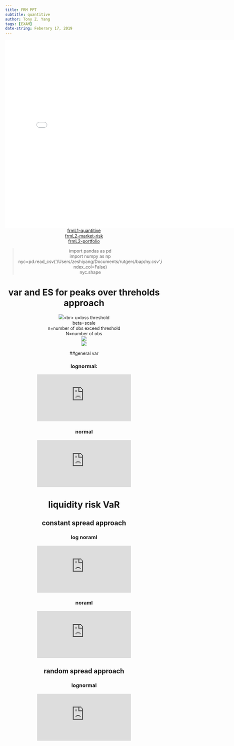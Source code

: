 ```yaml
---
title: FRM PPT
subtitle: quantitive
author: Tony Z. Yang
tags: [EXAM]
date-string: Feberary 17, 2019
---
```


<center>
   <embed src="/images/frmL1-quantitive.pdf" width="800" height="600">
</embed>
</br>
<a href="/images/frmL1-quantitive.pdf">frmL1-quantitive</a><br>
<a href="/images/1-market-risk.pdf">frmL2-market-risk</a><br>
<a href="/images/2-portfolio.pdf">frmL2-portfolio</a>
<blockquote>
  <p>
import pandas as pd <br/>
import numpy as np <br/>
nyc=pd.read_csv('/Users/zeshiyang/Documents/rutgers/bap/ny.csv',index_col=False)<br/>
nyc.shape</p>
</blockquote>



# var and ES for peaks over threholds approach
![](http://latex.codecogs.com/gif.latex?\\operatorname{VaR}=\\mathrm{u}+\\left(\\frac{\\beta}{\\xi}\\right)\\left\\{\\left[\\frac{\\mathrm{N}}{\\mathrm{n}}(1-Confidence_Level)\\right]^{-\\xi}-1\\right\\})<br>
u=loss threshold<br>
beta=scale<br>
n=number of obs exceed threshold<br>
N=number of obs<br>
![](http://latex.codecogs.com/gif.latex?\\xi=\\text(shape(tailindex)))<br>
![](http://latex.codecogs.com/gif.latex?ES=\frac{VaR}{1-\xi}+\frac{\beta-\xi\cdot\mu}{1-\xi})

##general var
### lognormal:
![](http://latex.codecogs.com/gif.latex?%5Clog%20N%5Ccdot%20V%5Cleft%281-e%5E%7B%5Cmu-z_%7B0%7D%5Ccdot%5Csigma%7D%5Cright%29)<br>
### normal
![](http://latex.codecogs.com/gif.latex?V%20%5Ccdot%20z_%7B%5Calpha%7D%20%5Csigma)<br>

# liquidity risk VaR
## constant spread approach
### log noraml
![](http://latex.codecogs.com/gif.latex?%5Cmathrm%7BLVaR%7D%3D%5Cmathrm%7BV%7D%20%5Ctimes%5Cleft%5C%7B%5Cleft%5B1-%5Cexp%20%5Cleft%28%5Cmu-%5Csigma%20%5Ctimes%20%5Cmathrm%7Bz%7D_%7B%5Calpha%7D%5Cright%29%5Cright%5D&plus;%5Cleft%5B0.5%20%5Ctimes%5Cleft%28%5Cmu_%7B%5Cmathrm%7BS%7D%7D&plus;%5Cmathrm%7Bz%7D_%7B%5Calpha%7D%5E%7B%5Cprime%7D%20%5Ctimes%20%5Csigma_%7B%5Cmathrm%7BS%7D%7D%5Cright%29%5Cright%5D%5Cright%5C%7D
)<br>
### noraml
![](http://latex.codecogs.com/gif.latex?%5Cmathrm%7BLVaR%7D%3D%5Cmathrm%7BVaR%7D&plus;0.5%20%5Ctimes%5Cleft%5B%5Cleft%28%5Cmu_%7B%5Cmathrm%7BS%7D%7D&plus;%5Cmathrm%7Bz%7D_%7B%5Calpha%7D%5E%7B%5Cprime%7D%20%5Ctimes%20%5Csigma_%7B%5Cmathrm%7Bs%7D%7D%5Cright%29%5Cright%5D%20%5Ctimes%20%5Cmathrm%7BV%7D)<br>


## random spread approach
### lognormal
![](http://latex.codecogs.com/gif.latex?LVaR%3D%5Cleft%5B1-%5Cexp%20%5Cleft%28%5Cmu-%5Csigma%20%5Ctimes%20%5Cmathrm%7Bz%7D_%7B%5Calpha%7D%5Cright%29%5Cright%5D%20%5Ctimes%20%5Cmathrm%7BV%7D&plus;0.5%20%5Ctimes%20%5Ctext%20%7B%20spread%20%7D%20%5Ctimes%20%5Cmathrm%7BV%7D)




